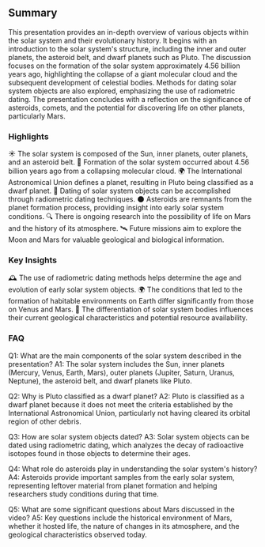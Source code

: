 ## Summary
This presentation provides an in-depth overview of various objects within the solar system and their evolutionary history. It begins with an introduction to the solar system's structure, including the inner and outer planets, the asteroid belt, and dwarf planets such as Pluto. The discussion focuses on the formation of the solar system approximately 4.56 billion years ago, highlighting the collapse of a giant molecular cloud and the subsequent development of celestial bodies. Methods for dating solar system objects are also explored, emphasizing the use of radiometric dating. The presentation concludes with a reflection on the significance of asteroids, comets, and the potential for discovering life on other planets, particularly Mars.
### Highlights

☀️ The solar system is composed of the Sun, inner planets, outer planets, and an asteroid belt.
🌌 Formation of the solar system occurred about 4.56 billion years ago from a collapsing molecular cloud.
🌍 The International Astronomical Union defines a planet, resulting in Pluto being classified as a dwarf planet.
🚀 Dating of solar system objects can be accomplished through radiometric dating techniques.
🌑 Asteroids are remnants from the planet formation process, providing insight into early solar system conditions.
🔍 There is ongoing research into the possibility of life on Mars and the history of its atmosphere.
🛰 Future missions aim to explore the Moon and Mars for valuable geological and biological information.

### Key Insights

🕰️ The use of radiometric dating methods helps determine the age and evolution of early solar system objects.
🌍 The conditions that led to the formation of habitable environments on Earth differ significantly from those on Venus and Mars.
🧪 The differentiation of solar system bodies influences their current geological characteristics and potential resource availability.

### FAQ
Q1: What are the main components of the solar system described in the presentation?
A1: The solar system includes the Sun, inner planets (Mercury, Venus, Earth, Mars), outer planets (Jupiter, Saturn, Uranus, Neptune), the asteroid belt, and dwarf planets like Pluto.

Q2: Why is Pluto classified as a dwarf planet?
A2: Pluto is classified as a dwarf planet because it does not meet the criteria established by the International Astronomical Union, particularly not having cleared its orbital region of other debris.

Q3: How are solar system objects dated?
A3: Solar system objects can be dated using radiometric dating, which analyzes the decay of radioactive isotopes found in those objects to determine their ages.

Q4: What role do asteroids play in understanding the solar system's history?
A4: Asteroids provide important samples from the early solar system, representing leftover material from planet formation and helping researchers study conditions during that time.

Q5: What are some significant questions about Mars discussed in the video?
A5: Key questions include the historical environment of Mars, whether it hosted life, the nature of changes in its atmosphere, and the geological characteristics observed today.
